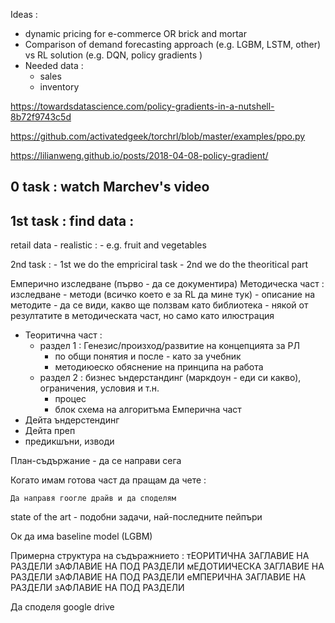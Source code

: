 Ideas : 

- dynamic pricing for e-commerce OR brick and mortar 
- Comparison of demand forecasting approach (e.g. LGBM, LSTM, other) vs RL solution (e.g. DQN, policy gradients )
- Needed data :
	- sales
	- inventory

https://towardsdatascience.com/policy-gradients-in-a-nutshell-8b72f9743c5d

https://github.com/activatedgeek/torchrl/blob/master/examples/ppo.py

https://lilianweng.github.io/posts/2018-04-08-policy-gradient/


0 task : watch Marchev's video
----------------------------------------------
1st task : find data :
----------------------------------
retail data - realistic :
	- e.g. fruit and vegetables

2nd task :
	- 1st we do the empriciral task
	- 2nd we do the theoritical part 

Емперично изследване (първо - да се документира)
Методическа част : изследване 
	- методи (всичко което е за RL да мине тук)
	- описание на методите 
	- да се види, какво ще ползвам като библиотека
	- някой от резултатите в методическата част, но само като илюстрация
- Теоритична част :
	- раздел 1 : Генезис/произход/развитие на концепцията за РЛ
		- по общи понятия и после - като за учебник
		- методиюеско обяснение на принципа на работа 
	- раздел 2 : бизнес ъндерстандинг (маркдоун - еди си какво), ограничения, условия и т.н.
		- процес
		- блок схема на алгоритъма
Емперична част
- Дейта ъндерстендинг
- Дейта преп
- предикшъни, изводи 


План-съдържание - да се направи сега

Когато имам готова част да пращам да чете :

	Да направя гоогле драйв и да споделям
state of the art - подобни задачи, най-последните пейпъри 

Ок да има baseline model (LGBM)


Примерна структура на съдъражнието : 
тЕОРИТИЧНА 
	ЗАГЛАВИЕ НА РАЗДЕЛИ
	зАФЛАВИЕ НА ПОД РАЗДЕЛИ
мЕДОТИИЧЕСКА
    ЗАГЛАВИЕ НА РАЗДЕЛИ
	зАФЛАВИЕ НА ПОД РАЗДЕЛИ
еМПЕРИЧНА
	ЗАГЛАВИЕ НА РАЗДЕЛИ
	зАФЛАВИЕ НА ПОД РАЗДЕЛИ


Да споделя google drive